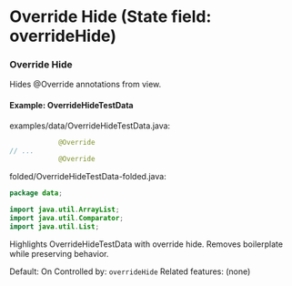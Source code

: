 # Override Hide (State field: overrideHide)

### Override Hide
Hides @Override annotations from view.

#### Example: OverrideHideTestData

examples/data/OverrideHideTestData.java:
```java
            @Override
// ...
            @Override
```

folded/OverrideHideTestData-folded.java:
```java
package data;

import java.util.ArrayList;
import java.util.Comparator;
import java.util.List;
```

Highlights OverrideHideTestData with override hide.
Removes boilerplate while preserving behavior.

Default: On
Controlled by: `overrideHide`
Related features: (none)
